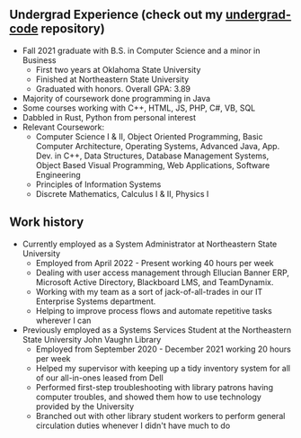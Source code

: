 ## Undergrad Experience (check out my [undergrad-code](https://github.com/kadenscroggins/undergrad-code) repository)
* Fall 2021 graduate with B.S. in Computer Science and a minor in Business
  - First two years at Oklahoma State University
  - Finished at Northeastern State University
  - Graduated with honors. Overall GPA: 3.89
* Majority of coursework done programming in Java
* Some courses working with C++, HTML, JS, PHP, C#, VB, SQL
* Dabbled in Rust, Python from personal interest
* Relevant Coursework:
  - Computer Science I & II, Object Oriented Programming, Basic Computer Architecture, Operating Systems, Advanced Java, App. Dev. in C++, Data Structures, Database Management Systems, Object Based Visual Programming, Web Applications, Software Engineering
  - Principles of Information Systems
  - Discrete Mathematics, Calculus I & II, Physics I
## Work history
* Currently employed as a System Administrator at Northeastern State University
  - Employed from April 2022 - Present working 40 hours per week
  - Dealing with user access management through Ellucian Banner ERP, Microsoft Active Directory, Blackboard LMS, and TeamDynamix.
  - Working with my team as a sort of jack-of-all-trades in our IT Enterprise Systems department.
  - Helping to improve process flows and automate repetitive tasks wherever I can
* Previously employed as a Systems Services Student at the Northeastern State University John Vaughn Library
  - Employed from September 2020 - December 2021 working 20 hours per week
  - Helped my supervisor with keeping up a tidy inventory system for all of our all-in-ones leased from Dell
  - Performed first-step troubleshooting with library patrons having computer troubles, and showed them how to use technology provided by the University
  - Branched out with other library student workers to perform general circulation duties whenever I didn't have much to do

<!--
TODO:
* Add goals section
-->
